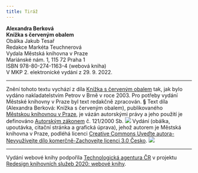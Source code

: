 ```yaml
---
title: Tiráž
---
```


**Alexandra Berková    
Knížka s červeným obalem**  
Obálka Jakub Tesař  
Redakce Markéta Teuchnerová  
Vydala Městská knihovna v Praze  
Mariánské nám. 1, 115 72 Praha 1  
ISBN 978-80-274-1163-4 (webová kniha)  
V MKP 2. elektronické vydání z 29. 9. 2022.

***

Znění tohoto textu vychází z díla [Knížka s červeným obalem](https://search.mlp.cz/cz/titul/knizka-s-cervenym-obalem/2343457/#/dk=key-eq:3155901-amp:titul-eq:true&getPodobneTituly=deskriptory-eq:15125251-amp:key-eq:2343457) tak, jak bylo vydáno nakladatelstvím Petrov v Brně v roce 2003. Pro potřeby vydání Městské knihovny v Praze byl text redakčně zpracován.
**§**
Text díla (Alexandra Berková: Knížka s červeným obalem), publikovaného [Městskou knihovnou v Praze](https://www.mlp.cz/cz/), je vázán autorskými právy a jeho použití je definováno [Autorským zákonem](https://www.mkcr.cz/predpisy-zakonu-709.html) č. 121/2000 Sb.
![](../Images/image001.jpg)
Vydání (obálka, upoutávka, citační stránka a grafická úprava), jehož autorem je Městská knihovna v Praze, podléhá licenci [Creative Commons Uveďte autora-Nevyužívejte dílo komerčně-Zachovejte licenci 3.0 Česko](https://creativecommons.org/licenses/by-nc-sa/3.0/cz/).
![](../Images/image002.jpg)

***

Vydání webové knihy podpořila [Technologická agentura ČR](https://www.tacr.cz/) v projektu [Redesign knihovních služeb 2020: webové knihy](https://starfos.tacr.cz/cs/project/TL04000391).